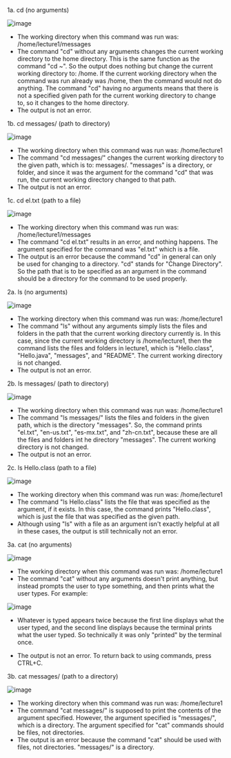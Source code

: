 1a. cd (no arguments)

![image](https://github.com/petruswagnavian/cse15l-lab-reports/assets/141669683/c8158b8c-6435-4349-ba9f-ff113661e761)
- The working directory when this command was run was: /home/lecture1/messages
- The command "cd" without any arguments changes the current working directory to the home directory. This is the same function as the command "cd ~". So the output does nothing but change the current working directory to: /home. If the current working directory when the command was run already was /home, then the command would not do anything. The command "cd" having no arguments means that there is not a specified given path for the current working directory to change to, so it changes to the home directory.
- The output is not an error.

1b. cd messages/ (path to directory)

![image](https://github.com/petruswagnavian/cse15l-lab-reports/assets/141669683/e6dad26e-b987-4683-b042-28b5e9dbaefe)
- The working directory when this command was run was: /home/lecture1
- The command "cd messages/" changes the current working directory to the given path, which is to: messages/. "messages" is a directory, or folder, and since it was the argument for the command "cd" that was run, the current working directory changed to that path.
- The output is not an error.

1c. cd el.txt (path to a file)

![image](https://github.com/petruswagnavian/cse15l-lab-reports/assets/141669683/d8dfe400-c856-4875-8b66-9e0391fd8bd6)
- The working directory when this command was run was: /home/lecture1/messages
- The command "cd el.txt" results in an error, and nothing happens. The argument specified for the command was "el.txt" which is a file.
- The output is an error because the command "cd" in general can only be used for changing to a directory. "cd" stands for "Change Directory". So the path that is to be specified as an argument in the command should be a directory for the command to be used properly.

2a. ls (no arguments)

![image](https://github.com/petruswagnavian/cse15l-lab-reports/assets/141669683/ecfa934d-cb72-47e2-8edd-401fa76ce3bc)
- The working directory when this command was run was: /home/lecture1
- The command "ls" without any arguments simply lists the files and folders in the path that the current working directory currently is. In this case, since the current working directory is /home/lecture1, then the command lists the files and folders in lecture1, which is "Hello.class", "Hello.java", "messages", and "README". The current working directory is not changed.
- The output is not an error.

2b. ls messages/ (path to directory)

![image](https://github.com/petruswagnavian/cse15l-lab-reports/assets/141669683/5199b5ef-a9d9-4313-b68f-6a6729e1b834)
- The working directory when this command was run was: /home/lecture1
- The command "ls messages/" lists the files and folders in the given path, which is the directory "messages". So, the command prints "el.txt", "en-us.txt", "es-mx.txt", and "zh-cn.txt", because these are all the files and folders int he directory "messages". The current working directory is not changed.
- The output is not an error.

2c. ls Hello.class (path to a file)

![image](https://github.com/petruswagnavian/cse15l-lab-reports/assets/141669683/eeb04a2c-eb4a-4c85-8ac9-fd25c2570528)
- The working directory when this command was run was: /home/lecture1
- The command "ls Hello.class" lists the file that was specified as the argument, if it exists. In this case, the command prints "Hello.class", which is just the file that was specified as the given path.
- Although using "ls" with a file as an argument isn't exactly helpful at all in these cases, the output is still technically not an error.

3a. cat (no arguments)

![image](https://github.com/petruswagnavian/cse15l-lab-reports/assets/141669683/e01996fb-4df3-4249-8b75-44460d4c6177)
- The working directory when this command was run was: /home/lecture1
- The command "cat" without any arguments doesn't print anything, but instead prompts the user to type something, and then prints what the user types. For example:

![image](https://github.com/petruswagnavian/cse15l-lab-reports/assets/141669683/5d87d591-8e04-4dee-88e2-7d9c7422bd50)
- Whatever is typed appears twice because the first line displays what the user typed, and the second line displays because the terminal prints what the user typed. So technically it was only "printed" by the terminal once.

- The output is not an error. To return back to using commands, press CTRL+C.

3b. cat messages/ (path to a directory)

![image](https://github.com/petruswagnavian/cse15l-lab-reports/assets/141669683/6b08b2a4-9fb7-41f7-9298-09ac89a39ba4)
- The working directory when this command was run was: /home/lecture1
- The command "cat messages/" is supposed to print the contents of the argument specified. However, the argument specified is "messages/", which is a directory. The argument specified for "cat" commands should be files, not directories.
- The output is an error because the command "cat" should be used with files, not directories. "messages/" is a directory.

